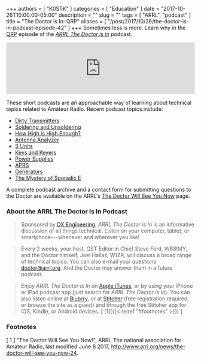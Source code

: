 +++
authors = [ "K0STK" ]
categories = [ "Education" ]
date = "2017-10-26T10:00:00-05:00"
description = ""
slug = ""
tags = [ "ARRL", "podcast" ]
title = "The Doctor is In: QRP"
aliases = [ "/post/2017/10/26/the-doctor-is-in-podcast-episode-42" ]
+++
Sometimes less *is* more. Learn why in the
[QRP](https://www.blubrry.com/arrl_the_doctor_is_in/27798351/qrp/)
episode of the 
[*ARRL The Doctor is in*](http://www.arrl.org/doctor/) podcast.
<!--more-->

<iframe src="https://player.blubrry.com?media_url=http%3A%2F%2Fmedia.blubrry.com%2Farrl_the_doctor_is_in%2Fcontent.blubrry.com%2Farrl_the_doctor_is_in%2FOctober_26_-_QRP.mp3" scrolling="no" width="100%" height="138px" frameborder="0"></iframe>

These short podcasts are an approachable way of learning about technical
topics related to Amateur Radio. Recent podcast topics include:

* [Dirty Transmitters](https://www.blubrry.com/arrl_the_doctor_is_in/27798350/dirty-transmitters/)
* [Soldering and Unsoldering](https://www.blubrry.com/arrl_the_doctor_is_in/26176939/soldering-and-unsoldering/)
* [How High is High Enough?](https://www.blubrry.com/arrl_the_doctor_is_in/26176938/how-high-is-high-enough/)
* [Antenna Analyzer](https://www.blubrry.com/arrl_the_doctor_is_in/26176937/antenna-analyzers/)
* [S Units](https://www.blubrry.com/arrl_the_doctor_is_in/25197956/s-units/)
* [Keys and Keyers](https://www.blubrry.com/arrl_the_doctor_is_in/25197955/keys-and-keyers/)
* [Power Supplies](https://www.blubrry.com/arrl_the_doctor_is_in/25177012/power-supplies/)
* [APRS](https://www.blubrry.com/arrl_the_doctor_is_in/24141662/aprs/)
* [Generators](https://www.blubrry.com/arrl_the_doctor_is_in/24141661/generators/)
* [The Mystery of Sporadic E](https://www.blubrry.com/arrl_the_doctor_is_in/24141660/the-mystery-of-sporadic-e/)

A complete podcast archive and a contact form for submitting questions
to the Doctor are available on the ARRL's
[The Doctor Will See You Now](http://www.arrl.org/doctor) page.

### About the ARRL The Doctor Is In Podcast

>Sponsored by [DX Engineering](http://www.dxengineering.com/),
*ARRL The Doctor is In* is an informative discussion of all things
technical. Listen on your computer, tablet, or smartphone---whenever and
wherever you like!

>Every 2 weeks, your host, QST Editor in Chief Steve Ford, WB8IMY, and the
Doctor himself, Joel Hallas, W1ZR, will discuss a broad range of technical
topics. You can also e-mail your questions
[doctor@arrl.org](mailto:doctor@arrl.org),
And the Doctor may answer them in a future podcast.

>Enjoy
*ARRL The Doctor is In* on
[Apple iTunes](https://itunes.apple.com/us/podcast/arrl-the-doctor-is-in/id1096749595?mt=2()),
or by using your iPhone or iPad podcast app (just search for
*ARRL The Doctor is In*). You can also listen online at
[Blubrry](https://www.blubrry.com/arrl_the_doctor_is_in/),
or at
[Stitcher](https://www.stitcher.com/)
(free registration required, or browse the site as a guest) and through
the free Stitcher app for iOS, Kindle, or Android devices.
<span style="font-style:normal;">[ [1]({{< relref "#footnotes" >}}) ]</span>

### Footnotes

[ 1 ] "The Doctor Will See You Now!",
ARRL The national association for Amateur Radio, last modified June 8 2017,
http://www.arrl.org/news/the-doctor-will-see-you-now-24.

